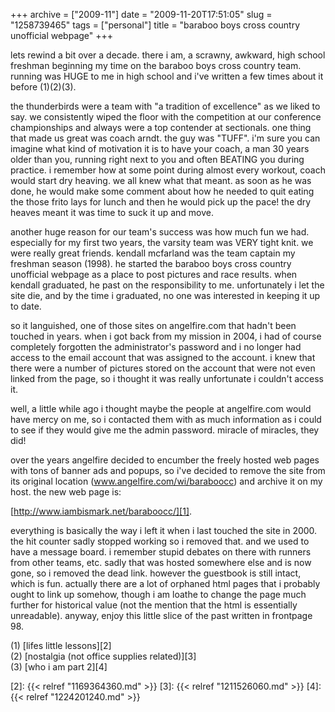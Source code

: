 +++
archive = ["2009-11"]
date = "2009-11-20T17:51:05"
slug = "1258739465"
tags = ["personal"]
title = "baraboo boys cross country unofficial webpage"
+++

lets rewind a bit over a decade. there i am, a scrawny, awkward, high
school freshman beginning my time on the baraboo boys cross country team.
running was HUGE to me in high school and i've written a few times about
it before (1)(2)(3).

the thunderbirds were a team with "a tradition of excellence" as we liked
to say. we consistently wiped the floor with the competition at our
conference championships and always were a top contender at sectionals.
one thing that made us great was coach arndt. the guy was "TUFF". i'm sure
you can imagine what kind of motivation it is to have your coach, a man 30
years older than you, running right next to you and often BEATING you
during practice. i remember how at some point during almost every workout,
coach would start dry heaving. we all knew what that meant. as soon as he
was done, he would make some comment about how he needed to quit eating
the those frito lays for lunch and then he would pick up the pace! the dry
heaves meant it was time to suck it up and move.

another huge reason for our team's success was how much fun we had.
especially for my first two years, the varsity team was VERY tight knit.
we were really great friends. kendall mcfarland was the team captain my
freshman season (1998). he started the baraboo boys cross country
unofficial webpage as a place to post pictures and race results. when
kendall graduated, he past on the responsibility to me. unfortunately
i let the site die, and by the time i graduated, no one was interested in
keeping it up to date.

so it languished, one of those sites on angelfire.com that hadn't been
touched in years. when i got back from my mission in 2004, i had of course
completely forgotten the administrator's password and i no longer had
access to the email account that was assigned to the account. i knew that
there were a number of pictures stored on the account that were not even
linked from the page, so i thought it was really unfortunate i couldn't
access it.

well, a little while ago i thought maybe the people at angelfire.com would
have mercy on me, so i contacted them with as much information as i could
to see if they would give me the admin password. miracle of miracles, they
did!

over the years angelfire decided to encumber the freely hosted web pages
with tons of banner ads and popups, so i've decided to remove the site
from its original location (www.angelfire.com/wi/baraboocc) and archive it
on my host. the new web page is:

[http://www.iambismark.net/baraboocc/][1].

everything is basically the way i left it when i last touched the site in
2000. the hit counter sadly stopped working so i removed that. and we
used to have a message board. i remember stupid debates on there with
runners from other teams, etc. sadly that was hosted somewhere else and is
now gone, so i removed the dead link. however the guestbook is still
intact, which is fun. actually there are a lot of orphaned html pages that
i probably ought to link up somehow, though i am loathe to change the page
much further for historical value (not the mention that the html is
essentially unreadable). anyway, enjoy this little slice of the past
written in frontpage 98. 

(1) [lifes little lessons][2]  
(2) [nostalgia (not office supplies related)][3]  
(3) [who i am part 2][4]  

[1]: http://www.iambismark.net/baraboocc/
[2]: {{< relref "1169364360.md" >}}
[3]: {{< relref "1211526060.md" >}}
[4]: {{< relref "1224201240.md" >}}

